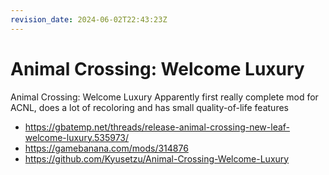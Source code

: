 ```yaml
---
revision_date: 2024-06-02T22:43:23Z
---
```

# Animal Crossing: Welcome Luxury
Animal Crossing: Welcome Luxury
Apparently first really complete mod for ACNL, does a lot of recoloring and has small quality-of-life features
* https://gbatemp.net/threads/release-animal-crossing-new-leaf-welcome-luxury.535973/
* https://gamebanana.com/mods/314876
* https://github.com/Kyusetzu/Animal-Crossing-Welcome-Luxury